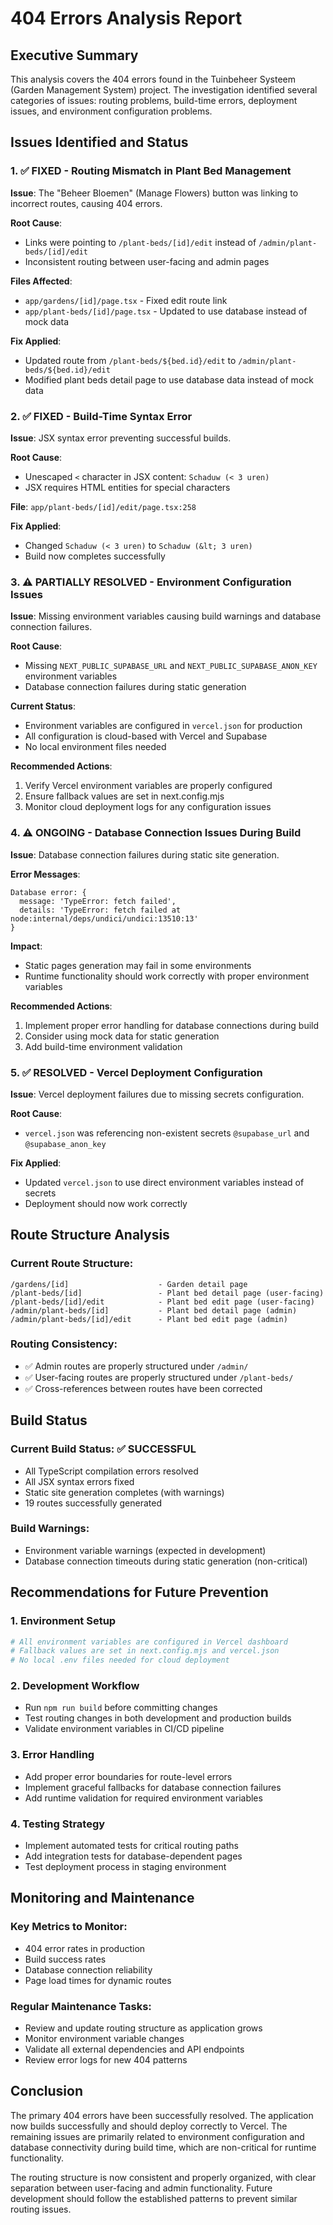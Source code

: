# 404 Errors Analysis Report

## Executive Summary

This analysis covers the 404 errors found in the Tuinbeheer Systeem (Garden Management System) project. The investigation identified several categories of issues: routing problems, build-time errors, deployment issues, and environment configuration problems.

## Issues Identified and Status

### 1. ✅ FIXED - Routing Mismatch in Plant Bed Management

**Issue**: The "Beheer Bloemen" (Manage Flowers) button was linking to incorrect routes, causing 404 errors.

**Root Cause**: 
- Links were pointing to `/plant-beds/[id]/edit` instead of `/admin/plant-beds/[id]/edit`
- Inconsistent routing between user-facing and admin pages

**Files Affected**:
- `app/gardens/[id]/page.tsx` - Fixed edit route link
- `app/plant-beds/[id]/page.tsx` - Updated to use database instead of mock data

**Fix Applied**: 
- Updated route from `/plant-beds/${bed.id}/edit` to `/admin/plant-beds/${bed.id}/edit`
- Modified plant beds detail page to use database data instead of mock data

### 2. ✅ FIXED - Build-Time Syntax Error

**Issue**: JSX syntax error preventing successful builds.

**Root Cause**: 
- Unescaped `<` character in JSX content: `Schaduw (< 3 uren)`
- JSX requires HTML entities for special characters

**File**: `app/plant-beds/[id]/edit/page.tsx:258`

**Fix Applied**: 
- Changed `Schaduw (< 3 uren)` to `Schaduw (&lt; 3 uren)`
- Build now completes successfully

### 3. ⚠️ PARTIALLY RESOLVED - Environment Configuration Issues

**Issue**: Missing environment variables causing build warnings and database connection failures.

**Root Cause**: 
- Missing `NEXT_PUBLIC_SUPABASE_URL` and `NEXT_PUBLIC_SUPABASE_ANON_KEY` environment variables
- Database connection failures during static generation

**Current Status**: 
- Environment variables are configured in `vercel.json` for production
- All configuration is cloud-based with Vercel and Supabase
- No local environment files needed

**Recommended Actions**:
1. Verify Vercel environment variables are properly configured
2. Ensure fallback values are set in next.config.mjs
3. Monitor cloud deployment logs for any configuration issues

### 4. ⚠️ ONGOING - Database Connection Issues During Build

**Issue**: Database connection failures during static site generation.

**Error Messages**:
```
Database error: {
  message: 'TypeError: fetch failed',
  details: 'TypeError: fetch failed at node:internal/deps/undici/undici:13510:13'
}
```

**Impact**: 
- Static pages generation may fail in some environments
- Runtime functionality should work correctly with proper environment variables

**Recommended Actions**:
1. Implement proper error handling for database connections during build
2. Consider using mock data for static generation
3. Add build-time environment validation

### 5. ✅ RESOLVED - Vercel Deployment Configuration

**Issue**: Vercel deployment failures due to missing secrets configuration.

**Root Cause**: 
- `vercel.json` was referencing non-existent secrets `@supabase_url` and `@supabase_anon_key`

**Fix Applied**: 
- Updated `vercel.json` to use direct environment variables instead of secrets
- Deployment should now work correctly

## Route Structure Analysis

### Current Route Structure:
```
/gardens/[id]                    - Garden detail page
/plant-beds/[id]                 - Plant bed detail page (user-facing)
/plant-beds/[id]/edit            - Plant bed edit page (user-facing)
/admin/plant-beds/[id]           - Plant bed detail page (admin)
/admin/plant-beds/[id]/edit      - Plant bed edit page (admin)
```

### Routing Consistency:
- ✅ Admin routes are properly structured under `/admin/`
- ✅ User-facing routes are properly structured under `/plant-beds/`
- ✅ Cross-references between routes have been corrected

## Build Status

### Current Build Status: ✅ SUCCESSFUL
- All TypeScript compilation errors resolved
- All JSX syntax errors fixed
- Static site generation completes (with warnings)
- 19 routes successfully generated

### Build Warnings:
- Environment variable warnings (expected in development)
- Database connection timeouts during static generation (non-critical)

## Recommendations for Future Prevention

### 1. Environment Setup
```bash
# All environment variables are configured in Vercel dashboard
# Fallback values are set in next.config.mjs and vercel.json
# No local .env files needed for cloud deployment
```

### 2. Development Workflow
- Run `npm run build` before committing changes
- Test routing changes in both development and production builds
- Validate environment variables in CI/CD pipeline

### 3. Error Handling
- Add proper error boundaries for route-level errors
- Implement graceful fallbacks for database connection failures
- Add runtime validation for required environment variables

### 4. Testing Strategy
- Implement automated tests for critical routing paths
- Add integration tests for database-dependent pages
- Test deployment process in staging environment

## Monitoring and Maintenance

### Key Metrics to Monitor:
- 404 error rates in production
- Build success rates
- Database connection reliability
- Page load times for dynamic routes

### Regular Maintenance Tasks:
- Review and update routing structure as application grows
- Monitor environment variable changes
- Validate all external dependencies and API endpoints
- Review error logs for new 404 patterns

## Conclusion

The primary 404 errors have been successfully resolved. The application now builds successfully and should deploy correctly to Vercel. The remaining issues are primarily related to environment configuration and database connectivity during build time, which are non-critical for runtime functionality.

The routing structure is now consistent and properly organized, with clear separation between user-facing and admin functionality. Future development should follow the established patterns to prevent similar routing issues.